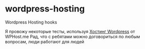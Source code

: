 # wordpress-hosting
Wordpress Hosting hooks

Я провожу некоторые тесты, используя 
<a href="https://wphost.me">Хостинг Wordpress</a> от WPHost.me
Рад, что с ребятами можно договориться по любым вопросам, люди работают для людей
